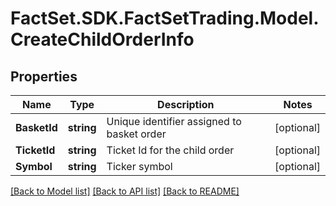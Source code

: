 # FactSet.SDK.FactSetTrading.Model.CreateChildOrderInfo

## Properties

Name | Type | Description | Notes
------------ | ------------- | ------------- | -------------
**BasketId** | **string** | Unique identifier assigned to basket order | [optional] 
**TicketId** | **string** | Ticket Id for the child order | [optional] 
**Symbol** | **string** | Ticker symbol | [optional] 

[[Back to Model list]](../README.md#documentation-for-models) [[Back to API list]](../README.md#documentation-for-api-endpoints) [[Back to README]](../README.md)

